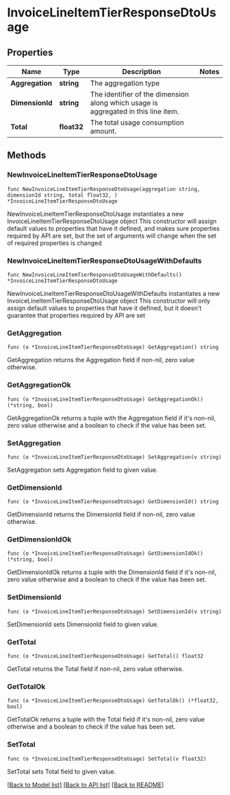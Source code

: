 # InvoiceLineItemTierResponseDtoUsage

## Properties

Name | Type | Description | Notes
------------ | ------------- | ------------- | -------------
**Aggregation** | **string** | The aggregation type | 
**DimensionId** | **string** | The identifier of the dimension along which usage is aggregated in this line item. | 
**Total** | **float32** | The total usage consumption amount. | 

## Methods

### NewInvoiceLineItemTierResponseDtoUsage

`func NewInvoiceLineItemTierResponseDtoUsage(aggregation string, dimensionId string, total float32, ) *InvoiceLineItemTierResponseDtoUsage`

NewInvoiceLineItemTierResponseDtoUsage instantiates a new InvoiceLineItemTierResponseDtoUsage object
This constructor will assign default values to properties that have it defined,
and makes sure properties required by API are set, but the set of arguments
will change when the set of required properties is changed

### NewInvoiceLineItemTierResponseDtoUsageWithDefaults

`func NewInvoiceLineItemTierResponseDtoUsageWithDefaults() *InvoiceLineItemTierResponseDtoUsage`

NewInvoiceLineItemTierResponseDtoUsageWithDefaults instantiates a new InvoiceLineItemTierResponseDtoUsage object
This constructor will only assign default values to properties that have it defined,
but it doesn't guarantee that properties required by API are set

### GetAggregation

`func (o *InvoiceLineItemTierResponseDtoUsage) GetAggregation() string`

GetAggregation returns the Aggregation field if non-nil, zero value otherwise.

### GetAggregationOk

`func (o *InvoiceLineItemTierResponseDtoUsage) GetAggregationOk() (*string, bool)`

GetAggregationOk returns a tuple with the Aggregation field if it's non-nil, zero value otherwise
and a boolean to check if the value has been set.

### SetAggregation

`func (o *InvoiceLineItemTierResponseDtoUsage) SetAggregation(v string)`

SetAggregation sets Aggregation field to given value.


### GetDimensionId

`func (o *InvoiceLineItemTierResponseDtoUsage) GetDimensionId() string`

GetDimensionId returns the DimensionId field if non-nil, zero value otherwise.

### GetDimensionIdOk

`func (o *InvoiceLineItemTierResponseDtoUsage) GetDimensionIdOk() (*string, bool)`

GetDimensionIdOk returns a tuple with the DimensionId field if it's non-nil, zero value otherwise
and a boolean to check if the value has been set.

### SetDimensionId

`func (o *InvoiceLineItemTierResponseDtoUsage) SetDimensionId(v string)`

SetDimensionId sets DimensionId field to given value.


### GetTotal

`func (o *InvoiceLineItemTierResponseDtoUsage) GetTotal() float32`

GetTotal returns the Total field if non-nil, zero value otherwise.

### GetTotalOk

`func (o *InvoiceLineItemTierResponseDtoUsage) GetTotalOk() (*float32, bool)`

GetTotalOk returns a tuple with the Total field if it's non-nil, zero value otherwise
and a boolean to check if the value has been set.

### SetTotal

`func (o *InvoiceLineItemTierResponseDtoUsage) SetTotal(v float32)`

SetTotal sets Total field to given value.



[[Back to Model list]](../README.md#documentation-for-models) [[Back to API list]](../README.md#documentation-for-api-endpoints) [[Back to README]](../README.md)


